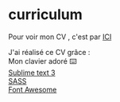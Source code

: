# curriculum
Pour voir mon CV , c'est par [ICI](https://arsiasieg.github.io/curriculum/index.HTML)

J'ai réalisé ce CV grâce : <br>
Mon clavier adoré ⌨️<br>
[Sublime text 3](https://www.sublimetext.com/)<br>
[SASS](https://sass-lang.com/)<br>
[Font Awesome](https://fontawesome.com/)<br>
